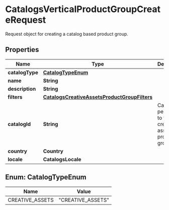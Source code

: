 

# CatalogsVerticalProductGroupCreateRequest

Request object for creating a catalog based product group.

## Properties

| Name | Type | Description | Notes |
|------------ | ------------- | ------------- | -------------|
|**catalogType** | [**CatalogTypeEnum**](#CatalogTypeEnum) |  |  |
|**name** | **String** |  |  |
|**description** | **String** |  |  [optional] |
|**filters** | [**CatalogsCreativeAssetsProductGroupFilters**](CatalogsCreativeAssetsProductGroupFilters.md) |  |  |
|**catalogId** | **String** | Catalog id pertaining to the creative assets product group. |  |
|**country** | **Country** |  |  |
|**locale** | **CatalogsLocale** |  |  |



## Enum: CatalogTypeEnum

| Name | Value |
|---- | -----|
| CREATIVE_ASSETS | &quot;CREATIVE_ASSETS&quot; |



